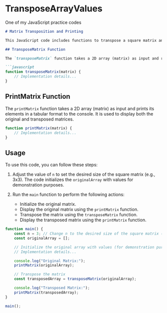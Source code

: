 # TransposeArrayValues
One of my JavaScript practice codes

```markdown
# Matrix Transposition and Printing

This JavaScript code includes functions to transpose a square matrix and print both the original and transposed matrices. The main purpose of this code is to demonstrate how to perform matrix transposition in JavaScript.

## TransposeMatrix Function

The `transposeMatrix` function takes a 2D array (matrix) as input and returns a new matrix that is the transpose of the input matrix. The transpose operation swaps rows with columns and columns with rows.

```javascript
function transposeMatrix(matrix) {
    // Implementation details...
}
```

## PrintMatrix Function

The `printMatrix` function takes a 2D array (matrix) as input and prints its elements in a tabular format to the console. It is used to display both the original and transposed matrices.

```javascript
function printMatrix(matrix) {
    // Implementation details...
}
```

## Usage

To use this code, you can follow these steps:

1. Adjust the value of `n` to set the desired size of the square matrix (e.g., 3x3). The code initializes the `originalArray` with values for demonstration purposes.

2. Run the `main` function to perform the following actions:
   - Initialize the original matrix.
   - Display the original matrix using the `printMatrix` function.
   - Transpose the matrix using the `transposeMatrix` function.
   - Display the transposed matrix using the `printMatrix` function.

```javascript
function main() {
    const n = 3; // Change n to the desired size of the square matrix (e.g., 3x3)
    const originalArray = [];

    // Initialize the original array with values (for demonstration purposes)
    // Implementation details...

    console.log("Original Matrix:");
    printMatrix(originalArray);

    // Transpose the matrix
    const transposedArray = transposeMatrix(originalArray);

    console.log("Transposed Matrix:");
    printMatrix(transposedArray);
}

main();
```
